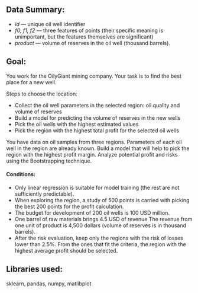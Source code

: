 ## Data Summary:

- *id* — unique oil well identifier
- *f0, f1, f2* — three features of points (their specific meaning is unimportant, but the features themselves are significant)
- *product* — volume of reserves in the oil well (thousand barrels).

## Goal:

You work for the OilyGiant mining company. Your task is to find the best place for a new well.

Steps to choose the location:

- Collect the oil well parameters in the selected region: oil quality and volume of reserves
- Build a model for predicting the volume of reserves in the new wells
- Pick the oil wells with the highest estimated values
- Pick the region with the highest total profit for the selected oil wells

You have data on oil samples from three regions. Parameters of each oil well in the region are already known. Build a model that will help to pick the region with the highest profit margin. Analyze potential profit and risks using the Bootstrapping technique.

#### Conditions:
- Only linear regression is suitable for model training (the rest are not sufficiently predictable).
- When exploring the region, a study of 500 points is carried with picking the best 200 points for the profit calculation.
- The budget for development of 200 oil wells is 100 USD million.
- One barrel of raw materials brings 4.5 USD of revenue The revenue from one unit of product is 4,500 dollars (volume of reserves is in thousand barrels).
- After the risk evaluation, keep only the regions with the risk of losses lower than 2.5%. From the ones that fit the criteria, the region with the highest average profit should be selected.

## Libraries used:

sklearn, pandas, numpy, matlibplot